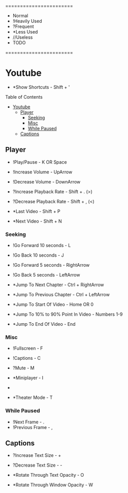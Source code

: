 =======================

* Normal
* !Heavily Used
* ?Frequent
* *Less Used
* //Useless
* TODO

=======================

# Youtube

* *Show Shortcuts - Shift + '

Table of Contents
- [Youtube](#youtube)
  - [Player](#player)
    - [Seeking](#seeking)
    - [Misc](#misc)
    - [While Paused](#while-paused)
  - [Captions](#captions)

## Player

* !Play/Pause - K OR Space

* !Increase Volume - UpArrow
* !Decrease Volume - DownArrow

* ?Increase Playback Rate - Shift + . (>)
* ?Decrease Playback Rate - Shift + , (<)

* *Last Video - Shift + P
* *Next Video - Shift + N

### Seeking

* !Go Forward 10 seconds - L
* !Go Back 10 seconds - J

* !Go Forward 5 seconds - RightArrow
* !Go Back 5 seconds - LeftArrow

* *Jump To Next Chapter - Ctrl + RightArrow
* *Jump To Previous Chapter - Ctrl + LeftArrow

* *Jump To Start Of Video - Home OR 0
* *Jump To 10% to 90% Point In Video - Numbers 1-9
* *Jump To End Of Video - End

### Misc

* !Fullscreen - F

* !Captions - C

* ?Mute - M

* *Miniplayer - I
* 
* *Theater Mode - T


### While Paused

* !Next Frame - .
* !Previous Frame - ,

## Captions 

* ?Increase Text Size - +
* ?Decrease Text Size - -

* *Rotate Through Text Opacity - O
* *Rotate Through Window Opacity - W
